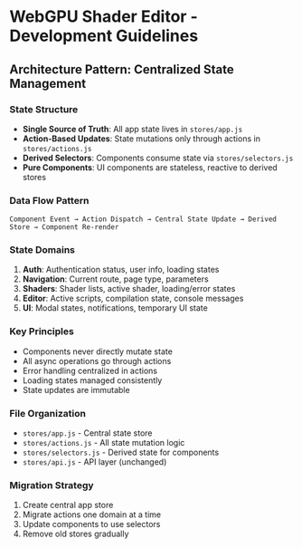 # WebGPU Shader Editor - Development Guidelines

## Architecture Pattern: Centralized State Management

### State Structure
- **Single Source of Truth**: All app state lives in `stores/app.js`
- **Action-Based Updates**: State mutations only through actions in `stores/actions.js`
- **Derived Selectors**: Components consume state via `stores/selectors.js`
- **Pure Components**: UI components are stateless, reactive to derived stores

### Data Flow Pattern
```
Component Event → Action Dispatch → Central State Update → Derived Store → Component Re-render
```

### State Domains
1. **Auth**: Authentication status, user info, loading states
2. **Navigation**: Current route, page type, parameters
3. **Shaders**: Shader lists, active shader, loading/error states
4. **Editor**: Active scripts, compilation state, console messages
5. **UI**: Modal states, notifications, temporary UI state

### Key Principles
- Components never directly mutate state
- All async operations go through actions
- Error handling centralized in actions
- Loading states managed consistently
- State updates are immutable

### File Organization
- `stores/app.js` - Central state store
- `stores/actions.js` - All state mutation logic
- `stores/selectors.js` - Derived state for components
- `stores/api.js` - API layer (unchanged)

### Migration Strategy
1. Create central app store
2. Migrate actions one domain at a time
3. Update components to use selectors
4. Remove old stores gradually